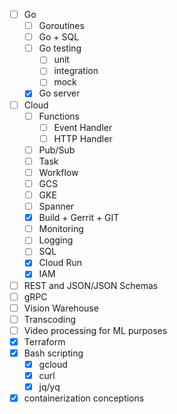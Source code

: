 - [ ] Go
    - [ ] Goroutines
    - [ ] Go + SQL
    - [ ] Go testing
        - [ ] unit
        - [ ] integration
        - [ ] mock
    - [x] Go server
- [ ] Cloud
    - [ ] Functions
      - [ ] Event Handler
      - [ ] HTTP Handler
    - [ ] Pub/Sub
    - [ ] Task
    - [ ] Workflow
    - [ ] GCS
    - [ ] GKE
    - [ ] Spanner
    - [x] Build + Gerrit + GIT
    - [ ] Monitoring
    - [ ] Logging
    - [ ] SQL
    - [x] Cloud Run
    - [x] IAM
- [ ] REST and JSON/JSON Schemas
- [ ] gRPC
- [ ] Vision Warehouse
- [ ] Transcoding
- [ ] Video processing for ML purposes
- [x] Terraform
- [x] Bash scripting
  - [x] gcloud
  - [x] curl
  - [x] jq/yq
- [x] containerization conceptions 